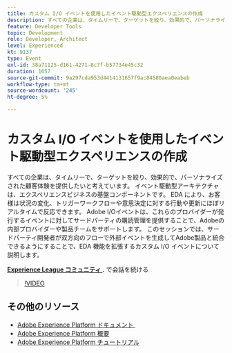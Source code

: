 ```yaml
---
title: カスタム I/O イベントを使用したイベント駆動型エクスペリエンスの作成
description: すべての企業は、タイムリーで、ターゲットを絞り、効果的で、パーソナライズされた顧客体験を提供したいと考えています。 イベント駆動型アーキテクチャは、エクスペリエンスビジネスの基盤コンポーネントです。 EDA により、お客様は状況の変化、トリガーワークフローや意思決定に対する行動や更新にほぼリアルタイムで反応できます。 Adobe I/Oイベントは、これらのプロバイダーが発行するイベントに対してサードパーティの購読管理を提供することで、Adobeの内部プロバイダーや製品チームをサポートします。 このセッションでは、サードパーティ開発者が双方向のフローで外部イベントを生成してAdobe製品と統合できるようにすることで、EDA 機能を拡張するカスタム I/O イベントについて説明します。
feature: Developer Tools
topic: Development
role: Developer, Architect
level: Experienced
kt: 9137
type: Event
exl-id: 38a71125-d161-4271-8c7f-b57734e45c32
duration: 1657
source-git-commit: 9a297cda953d4414131657f9ac84580aea0eabeb
workflow-type: tm+mt
source-wordcount: '245'
ht-degree: 5%

---
```


# カスタム I/O イベントを使用したイベント駆動型エクスペリエンスの作成

すべての企業は、タイムリーで、ターゲットを絞り、効果的で、パーソナライズされた顧客体験を提供したいと考えています。 イベント駆動型アーキテクチャは、エクスペリエンスビジネスの基盤コンポーネントです。 EDA により、お客様は状況の変化、トリガーワークフローや意思決定に対する行動や更新にほぼリアルタイムで反応できます。 Adobe I/Oイベントは、これらのプロバイダーが発行するイベントに対してサードパーティの購読管理を提供することで、Adobeの内部プロバイダーや製品チームをサポートします。 このセッションでは、サードパーティ開発者が双方向のフローで外部イベントを生成してAdobe製品と統合できるようにすることで、EDA 機能を拡張するカスタム I/O イベントについて説明します。

**[Experience League コミュニティ &#x200B;](https://adobe.ly/3kXfjdx).** で会話を続ける

>[!VIDEO](https://video.tv.adobe.com/v/337616/?quality=12&learn=on&hidetitle=true)

## その他のリソース

- [Adobe Experience Platform ドキュメント &#x200B;](https://experienceleague.adobe.com/docs/experience-platform.html?lang=ja)
- [Adobe Experience Platform 概要](https://experienceleague.adobe.com/docs/experience-platform/landing/home.html?lang=ja)
- [Adobe Experience Platform チュートリアル](https://experienceleague.adobe.com/docs/platform-learn/tutorials/overview.html?lang=ja)

